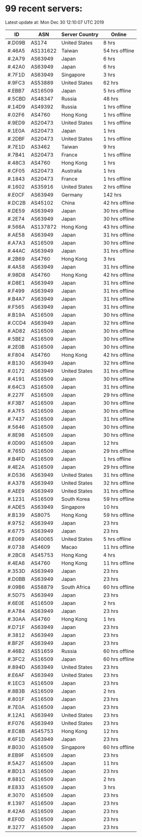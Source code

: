 # 99 recent servers:

Latest update at: Mon Dec 30 12:10:07 UTC 2019

| ID | ASN | Server Country | Online |
| -- | --- | -------------- | ------ |
| #.D09B | AS174 | United States | 8 hrs |
| #.46A5 | AS131622 | Taiwan | 54 hrs offline |
| #.2A79 | AS63949 | Japan | 6 hrs |
| #.42A0 | AS63949 | Japan | 6 hrs |
| #.7F1D | AS63949 | Singapore | 3 hrs |
| #.9FC3 | AS53889 | United States | 62 hrs |
| #.EBB7 | AS16509 | Japan | 5 hrs offline |
| #.5CBD | AS48347 | Russia | 48 hrs |
| #.14D9 | AS49392 | Russia | 1 hrs offline |
| #.02F6 | AS4760 | Hong Kong | 1 hrs offline |
| #.9ED9 | AS20473 | United States | 1 hrs offline |
| #.1E0A | AS20473 | Japan | 1 hrs |
| #.2DBF | AS20473 | United States | 1 hrs offline |
| #.7E1D | AS3462 | Taiwan | 9 hrs |
| #.7B41 | AS20473 | France | 1 hrs offline |
| #.48C3 | AS4760 | Hong Kong | 1 hrs |
| #.CF05 | AS20473 | Australia | 1 hrs |
| #.1843 | AS20473 | France | 1 hrs offline |
| #.1602 | AS35916 | United States | 2 hrs offline |
| #.E0CF | AS63949 | Germany | 142 hrs |
| #.DC2B | AS45102 | China | 42 hrs offline |
| #.DE59 | AS63949 | Japan | 30 hrs offline |
| #.2E74 | AS63949 | Japan | 30 hrs offline |
| #.566A | AS137872 | Hong Kong | 43 hrs offline |
| #.AE58 | AS63949 | Japan | 31 hrs offline |
| #.A7A3 | AS16509 | Japan | 30 hrs offline |
| #.44AC | AS63949 | Japan | 31 hrs offline |
| #.2B69 | AS4760 | Hong Kong | 3 hrs |
| #.4A58 | AS63949 | Japan | 31 hrs offline |
| #.98D8 | AS4760 | Hong Kong | 42 hrs offline |
| #.D8E1 | AS63949 | Japan | 31 hrs offline |
| #.F499 | AS63949 | Japan | 31 hrs offline |
| #.B4A7 | AS63949 | Japan | 31 hrs offline |
| #.F565 | AS63949 | Japan | 31 hrs offline |
| #.B19A | AS16509 | Japan | 30 hrs offline |
| #.CCD4 | AS63949 | Japan | 32 hrs offline |
| #.AD82 | AS16509 | Japan | 30 hrs offline |
| #.5BE2 | AS16509 | Japan | 30 hrs offline |
| #.2E0B | AS16509 | Japan | 30 hrs offline |
| #.F804 | AS4760 | Hong Kong | 42 hrs offline |
| #.B130 | AS63949 | Japan | 32 hrs offline |
| #.0172 | AS63949 | United States | 31 hrs offline |
| #.4191 | AS16509 | Japan | 30 hrs offline |
| #.64C3 | AS16509 | Japan | 31 hrs offline |
| #.227F | AS16509 | Japan | 29 hrs offline |
| #.F3B7 | AS16509 | Japan | 30 hrs offline |
| #.A7F5 | AS16509 | Japan | 30 hrs offline |
| #.7437 | AS16509 | Japan | 31 hrs offline |
| #.5646 | AS16509 | Japan | 30 hrs offline |
| #.8E98 | AS16509 | Japan | 30 hrs offline |
| #.0D90 | AS16509 | Japan | 12 hrs |
| #.765D | AS16509 | Japan | 29 hrs offline |
| #.B4FD | AS16509 | Japan | 1 hrs offline |
| #.4E2A | AS16509 | Japan | 29 hrs offline |
| #.D536 | AS63949 | United States | 31 hrs offline |
| #.A378 | AS63949 | United States | 32 hrs offline |
| #.AEE9 | AS63949 | United States | 31 hrs offline |
| #.1231 | AS16509 | South Korea | 59 hrs offline |
| #.ADE5 | AS63949 | Singapore | 10 hrs |
| #.B139 | AS8075 | Hong Kong | 59 hrs offline |
| #.9752 | AS63949 | Japan | 23 hrs |
| #.6775 | AS63949 | Japan | 23 hrs |
| #.E069 | AS40065 | United States | 5 hrs offline |
| #.0738 | AS4609 | Macao | 11 hrs offline |
| #.2BC8 | AS45753 | Hong Kong | 4 hrs |
| #.4EA6 | AS4760 | Hong Kong | 11 hrs offline |
| #.353D | AS63949 | Japan | 23 hrs |
| #.D0BB | AS63949 | Japan | 23 hrs |
| #.09B6 | AS58879 | South Africa | 60 hrs offline |
| #.5D75 | AS63949 | Japan | 23 hrs |
| #.6E0E | AS16509 | Japan | 2 hrs |
| #.A784 | AS63949 | Japan | 23 hrs |
| #.30AA | AS4760 | Hong Kong | 1 hrs |
| #.D71F | AS63949 | Japan | 23 hrs |
| #.3812 | AS63949 | Japan | 23 hrs |
| #.BF2F | AS63949 | Japan | 23 hrs |
| #.46B2 | AS51659 | Russia | 60 hrs offline |
| #.3FC2 | AS16509 | Japan | 60 hrs offline |
| #.894D | AS63949 | United States | 23 hrs |
| #.E6AF | AS63949 | United States | 23 hrs |
| #.1EC3 | AS16509 | Japan | 23 hrs |
| #.8B3B | AS16509 | Japan | 2 hrs |
| #.801F | AS16509 | Japan | 23 hrs |
| #.7E0A | AS16509 | Japan | 23 hrs |
| #.12A1 | AS63949 | United States | 23 hrs |
| #.F076 | AS63949 | United States | 23 hrs |
| #.EC8B | AS45753 | Hong Kong | 12 hrs |
| #.6F1D | AS63949 | Japan | 23 hrs |
| #.B030 | AS16509 | Singapore | 60 hrs offline |
| #.EB9F | AS16509 | Japan | 23 hrs |
| #.5A27 | AS16509 | Japan | 11 hrs |
| #.BD13 | AS16509 | Japan | 23 hrs |
| #.881C | AS16509 | Japan | 2 hrs |
| #.E833 | AS16509 | Japan | 3 hrs |
| #.3070 | AS16509 | Japan | 23 hrs |
| #.1397 | AS16509 | Japan | 23 hrs |
| #.42A6 | AS16509 | Japan | 23 hrs |
| #.EF0D | AS16509 | Japan | 23 hrs |
| #.3277 | AS16509 | Japan | 23 hrs |

